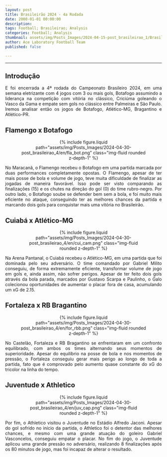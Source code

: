 ```yaml
---
layout: post
title: Brasileirão 2024 - 4a Rodada
date: 2000-01-01 00:00:00
description:
tags: Football; Brasileirao; Analysis
categories: Football; Analysis
thumbnail: assets/img/Posts_Images/2024-04-15-post_brasileirao_1/Brasileirao_Assai_2022.png
author: Ace Laboratory Football Team
published: false

---
```


---
<h2>Introdução</h2>

<div style="text-align: justify">
<p align="justify">
E foi encerrada a 4ª rodada do Campeonato Brasileiro 2024, em uma semana eletrizante com 4 jogos com 3 ou mais gols, Botafogo assumindo a liderança na competição com vitória no clássico, Criciúma goleando o Vasco da Gama e empate sem gols no clássico entre Palmeiras e São Paulo. Iremos analisar então os jogos de Botafogo, Atlético-MG, Bragantino e Atlético-PR.
</p>
</div>

<h2>Flamengo x Botafogo</h2>

<div style="text-align: justify">

<div style="width: 80%; margin: 0 auto; text-align: center;">
{% include figure.liquid path="assets/img/Posts_Images/2024-04-30-post_brasileirao_4/en/fla_bot.png" class="img-fluid rounded z-depth-1" %}
</div>

<p align="justify">

No Maracanã, o Flamengo recebeu o Botafogo em uma partida marcada por duas performances completamente opostas. O Flamengo, apesar de ter mais posse de bola e volume de jogo, teve muita dificuldade de finalizar as jogadas de maneira favorável. Isso pode ser visto comparando as finalizações (15) e os chutes na direção do gol (0) do time rubro-negro. Por outro lado, o Botafogo soube se defender bem sem a bola, e foi muito mais eficiente no ataque, conseguindo ter as melhores chances da partida e marcando dois gols para conquistar mais uma vitória no Brasileirão.


</p>

</div>


<h2>Cuiabá x Atlético-MG</h2>

<div style="text-align: justify">

<div style="width: 80%; margin: 0 auto; text-align: center;">
{% include figure.liquid path="assets/img/Posts_Images/2024-04-30-post_brasileirao_4/en/cui_cam.png" class="img-fluid rounded z-depth-1" %}
</div>

<p align="justify">

Na Arena Pantanal, o Cuiabá recebeu o Atlético-MG, em uma partida que foi dominada pelo seu adversário. O time comandado por Gabriel Milito conseguiu, de forma extremamente eficiente, transformar volume de jogo em gols e, ainda assim, não sofrer perigos. Apesar de ter feito dois gols através da bola parada, marcados por Gustavo Scarpa e Paulinho, o Galo colecionou oportunidades de aumentar o placar fora de casa, acumulando um xG de 2.15. 

</p>

</div>

<h2>Fortaleza x RB Bragantino
</h2>

<div style="text-align: justify">

<div style="width: 80%; margin: 0 auto; text-align: center;">
{% include figure.liquid path="assets/img/Posts_Images/2024-04-30-post_brasileirao_4/en/for_rbb.png" class="img-fluid rounded z-depth-1" %}
</div>

<p align="justify">
No Castelão, Fortaleza e RB Bragantino se enfrentaram em um confronto equilibrado, com ambos os times alternando seus momentos de superioridade. Apesar do equilíbrio na posse de bola e nos momentos de pressão, o Fortaleza conseguiu gerar mais perigo ao longo de toda a partida, fato que é comprovado pelo aumento quase constante do xG do tricolor na linha do tempo. 



</p>

</div>

<h2>Juventude x Athletico</h2>

<div style="text-align: justify">

<div style="width: 80%; margin: 0 auto; text-align: center;">
{% include figure.liquid path="assets/img/Posts_Images/2024-04-30-post_brasileirao_4/en/juv_cap.png" class="img-fluid rounded z-depth-1" %}
</div>

<p align="justify">

Por fim, o Athletico visitou o Juventude no Estádio Alfredo Jaconi. Apesar do gol sofrido no início da partida, o Athletico foi o detentor das melhores chances, e mesmo com uma grande atuação do goleiro Gabriel Vasconcelos, conseguiu empatar o placar. No fim do jogo, o Juventude aplicou uma grande pressão no adversário, realizando 8 finalizações após os 80 minutos de jogo, mas foi incapaz de alterar o resultado.


</p>

</div>

